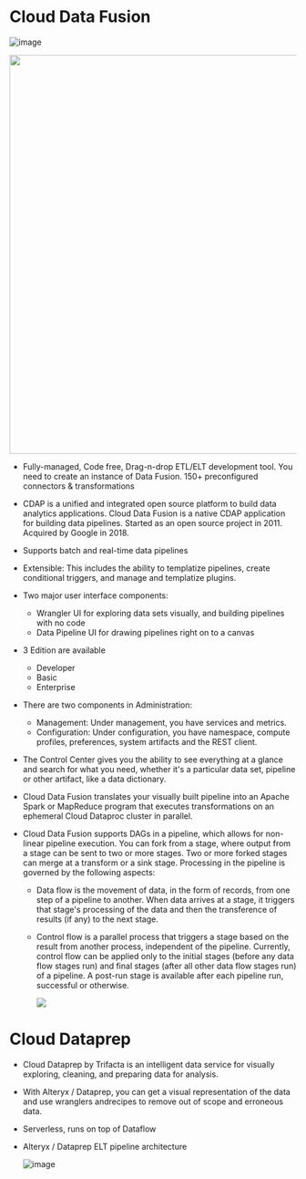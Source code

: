 # Cloud Data Fusion

  ![image](https://github.com/user-attachments/assets/da09fd25-0a33-416d-805e-0d40058c0241)

  <img src="https://github.com/user-attachments/assets/c5a03c82-0271-4ebf-993a-f9b02bc42faa" width="700" >

- Fully-managed, Code free, Drag-n-drop ETL/ELT development tool. You need to create an instance of Data Fusion. 150+ preconfigured connectors & transformations
- CDAP is a unified and integrated open source platform to build data analytics applications. Cloud Data Fusion is a native CDAP application for building data pipelines. Started as an open source project in 2011. Acquired by Google in 2018.
- Supports batch and real-time data pipelines
- Extensible: This includes the ability to templatize pipelines, create conditional triggers, and manage and templatize plugins.

- Two major user interface components:
  - Wrangler UI for exploring data sets visually, and building pipelines with no code
  - Data Pipeline UI for drawing pipelines right on to a canvas
- 3 Edition are available
  - Developer
  - Basic
  - Enterprise
- There are two components in Administration:
  - Management: Under management, you have services and metrics.
  - Configuration: Under configuration, you have namespace, compute profiles, preferences, system artifacts and the REST client.

- The Control Center gives you the ability to see everything at a glance and search for what you need, whether it's a particular data set, pipeline or other artifact, like a data dictionary. 
- Cloud Data Fusion translates your visually built pipeline into an Apache Spark or MapReduce program that executes transformations on an ephemeral Cloud Dataproc cluster in parallel.
  
- Cloud Data Fusion supports DAGs in a pipeline, which allows for non-linear pipeline execution. You can fork from a stage, where output from a stage can be sent to two or more stages. Two or more forked stages can merge at a transform or a sink stage. Processing in the pipeline is governed by the following aspects:
    - Data flow is the movement of data, in the form of records, from one step of a pipeline to another. When data arrives at a stage, it triggers that stage's processing of the data and then the transference of results (if any) to the next stage.
    - Control flow is a parallel process that triggers a stage based on the result from another process, independent of the pipeline. Currently, control flow can be applied only to the initial stages (before any data flow stages run) and final stages (after all other data flow stages run) of a pipeline. A post-run stage is available after each pipeline run, successful or otherwise.

        <img src="https://github.com/user-attachments/assets/3bff3abd-5a48-4918-b251-7b428f72e134" >



# Cloud Dataprep
- Cloud Dataprep by Trifacta is an intelligent data service for visually exploring, cleaning, and preparing data for analysis.
- With Alteryx / Dataprep, you can get a visual representation of the data and use wranglers andrecipes to remove out of scope and erroneous data.
- Serverless, runs on top of Dataflow
- Alteryx / Dataprep ELT pipeline architecture

  ![image](https://github.com/user-attachments/assets/708b9cdb-955b-48db-a06e-ff5fc9807fb7)
